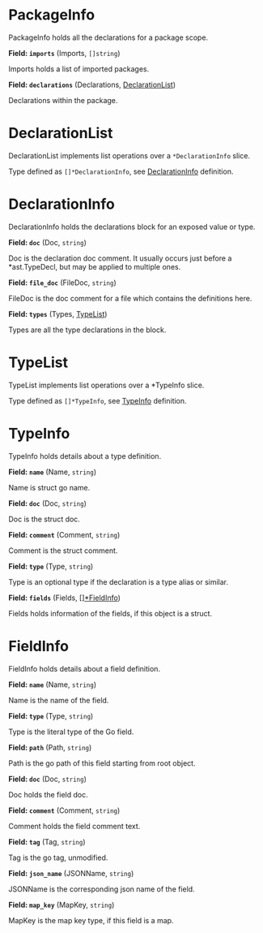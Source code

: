 # PackageInfo

PackageInfo holds all the declarations for a package scope.

**Field: `imports`** (Imports, `[]string`)

Imports holds a list of imported packages.

**Field: `declarations`** (Declarations, [DeclarationList](#DeclarationList))

Declarations within the package.

# DeclarationList

DeclarationList implements list operations over a `*DeclarationInfo` slice.

Type defined as `[]*DeclarationInfo`, see [DeclarationInfo](DeclarationInfo) definition.

# DeclarationInfo

DeclarationInfo holds the declarations block for an exposed value or type.

**Field: `doc`** (Doc, `string`)

Doc is the declaration doc comment. It usually
occurs just before a *ast.TypeDecl, but may be
applied to multiple ones.

**Field: `file_doc`** (FileDoc, `string`)

FileDoc is the doc comment for a file which
contains the definitions here.

**Field: `types`** (Types, [TypeList](#TypeList))

Types are all the type declarations in the block.

# TypeList

TypeList implements list operations over a *TypeInfo slice.

Type defined as `[]*TypeInfo`, see [TypeInfo](TypeInfo) definition.

# TypeInfo

TypeInfo holds details about a type definition.

**Field: `name`** (Name, `string`)

Name is struct go name.

**Field: `doc`** (Doc, `string`)

Doc is the struct doc.

**Field: `comment`** (Comment, `string`)

Comment is the struct comment.

**Field: `type`** (Type, `string`)

Type is an optional type if the declaration is a type alias or similar.

**Field: `fields`** (Fields, [[]*FieldInfo](#FieldInfo))

Fields holds information of the fields, if this object is a struct.

# FieldInfo

FieldInfo holds details about a field definition.

**Field: `name`** (Name, `string`)

Name is the name of the field.

**Field: `type`** (Type, `string`)

Type is the literal type of the Go field.

**Field: `path`** (Path, `string`)

Path is the go path of this field starting from root object.

**Field: `doc`** (Doc, `string`)

Doc holds the field doc.

**Field: `comment`** (Comment, `string`)

Comment holds the field comment text.

**Field: `tag`** (Tag, `string`)

Tag is the go tag, unmodified.

**Field: `json_name`** (JSONName, `string`)

JSONName is the corresponding json name of the field.

**Field: `map_key`** (MapKey, `string`)

MapKey is the map key type, if this field is a map.

